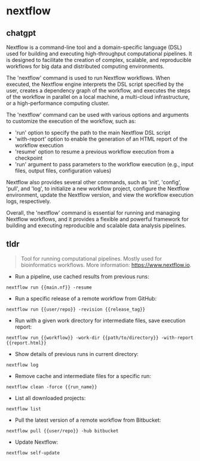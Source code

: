 # nextflow 
## chatgpt 
Nextflow is a command-line tool and a domain-specific language (DSL) used for building and executing high-throughput computational pipelines. It is designed to facilitate the creation of complex, scalable, and reproducible workflows for big data and distributed computing environments.

The 'nextflow' command is used to run Nextflow workflows. When executed, the Nextflow engine interprets the DSL script specified by the user, creates a dependency graph of the workflow, and executes the steps of the workflow in parallel on a local machine, a multi-cloud infrastructure, or a high-performance computing cluster.

The 'nextflow' command can be used with various options and arguments to customize the execution of the workflow, such as:

- 'run' option to specify the path to the main Nextflow DSL script
- 'with-report' option to enable the generation of an HTML report of the workflow execution
- 'resume' option to resume a previous workflow execution from a checkpoint
- 'run' argument to pass parameters to the workflow execution (e.g., input files, output files, configuration values)

Nextflow also provides several other commands, such as 'init', 'config', 'pull', and 'log', to initialize a new workflow project, configure the Nextflow environment, update the Nextflow version, and view the workflow execution logs, respectively. 

Overall, the 'nextflow' command is essential for running and managing Nextflow workflows, and it provides a flexible and powerful framework for building and executing reproducible and scalable data analysis pipelines. 

## tldr 
 
> Tool for running computational pipelines. Mostly used for bioinformatics workflows.
> More information: <https://www.nextflow.io>.

- Run a pipeline, use cached results from previous runs:

`nextflow run {{main.nf}} -resume`

- Run a specific release of a remote workflow from GitHub:

`nextflow run {{user/repo}} -revision {{release_tag}}`

- Run with a given work directory for intermediate files, save execution report:

`nextflow run {{workflow}} -work-dir {{path/to/directory}} -with-report {{report.html}}`

- Show details of previous runs in current directory:

`nextflow log`

- Remove cache and intermediate files for a specific run:

`nextflow clean -force {{run_name}}`

- List all downloaded projects:

`nextflow list`

- Pull the latest version of a remote workflow from Bitbucket:

`nextflow pull {{user/repo}} -hub bitbucket`

- Update Nextflow:

`nextflow self-update`
